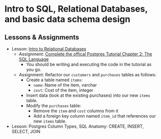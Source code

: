 # Intro to SQL, Relational Databases, and basic data schema design

## Lessons & Assignments

- Lesson: [Intro to Relational Databases](./intro-relational-databases.md)
  - Assignment: [Complete the offical Postgres Tutorial Chapter 2: The SQL Language](https://www.postgresql.org/docs/16/tutorial-sql.html)
    - You should be writing and executing the code in the tutorial as you go.
  - Assignment: Refactor our `customers` and `purchases` tables as follows:
    - Create a table named `items`:
      - `name`: Name of the item, varchar
      - `cost`: Cost of the item, integer
    - Insert data (look at the existing purchases) into our new `items` table.
    - Modify the `purchases` table:
      - Remove the `item` and `cost` columns from it
      - Add a foreign key column named `item_id` that references our new `items` table. 
- Lesson: Postgres Column Types, SQL Anatomy: CREATE, INSERT, SELECT, JOIN